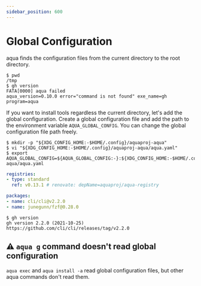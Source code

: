 ```yaml
---
sidebar_position: 600
---
```


# Global Configuration

aqua finds the configuration files from the current directory to the root directory.

```console
$ pwd
/tmp
$ gh version
FATA[0000] aqua failed                                   aqua_version=0.10.0 error="command is not found" exe_name=gh program=aqua
```

If you want to install tools regardless the current directory,
let's add the global configuration.
Create a global configuration file and add the path to the environment variable `AQUA_GLOBAL_CONFIG`.
You can change the global configuration file path freely.

```console
$ mkdir -p "${XDG_CONFIG_HOME:-$HOME/.config}/aquaproj-aqua"
$ vi "${XDG_CONFIG_HOME:-$HOME/.config}/aquaproj-aqua/aqua.yaml"
$ export AQUA_GLOBAL_CONFIG=${AQUA_GLOBAL_CONFIG:-}:${XDG_CONFIG_HOME:-$HOME/.config}/aquaproj-aqua/aqua.yaml
```

```yaml
registries:
- type: standard
  ref: v0.13.1 # renovate: depName=aquaproj/aqua-registry

packages:
- name: cli/cli@v2.2.0
- name: junegunn/fzf@0.28.0
```

```console
$ gh version
gh version 2.2.0 (2021-10-25)
https://github.com/cli/cli/releases/tag/v2.2.0
```

## :warning: `aqua g` command doesn't read global configuration

`aqua exec` and `aqua install -a` read global configuration files, but other aqua commands don't read them.
